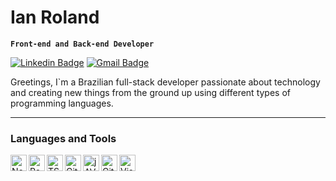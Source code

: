 # Ian Roland

**`Front-end and Back-end Developer`**

[![Linkedin Badge](https://img.shields.io/badge/-Ian%20Roland-ff0000?style=flat-square&logo=Linkedin&logoColor=white&link=https://www.linkedin.com/in/ian-roland/)](https://www.linkedin.com/in/ian-roland/) 
[![Gmail Badge](https://img.shields.io/badge/-ianrolandnascimento@gmail.com-ff0000?style=flat-square&logo=Gmail&logoColor=white&link=mailto:ianrolandnascimento@gmail.com)](mailto:ianrolandnascimento@gmail.com)

Greetings, I`m a Brazilian full-stack developer passionate about technology 
and creating new things from the ground up using different types of programming languages.

---

### Languages and Tools

<img align="left" alt="NodeJS" width="26px" src="https://cdn.jsdelivr.net/gh/devicons/devicon@latest/icons/nodejs/nodejs-original.svg" />
<img align="left" alt="ReactJS" width="26px" src="https://cdn.jsdelivr.net/gh/devicons/devicon@latest/icons/react/react-original.svg" />
<img align="left" alt="TS" width="26px" src="https://cdn.jsdelivr.net/gh/devicons/devicon@latest/icons/typescript/typescript-original.svg" />
<img align="left" alt="Git" width="26px" src="https://cdn.jsdelivr.net/gh/devicons/devicon@latest/icons/git/git-original.svg" />
<img align="left" alt="jAVA" width="26px" src="https://cdn.jsdelivr.net/gh/devicons/devicon@latest/icons/java/java-plain.svg" />   
<img align="left" alt="Git" width="26px" src="https://cdn.jsdelivr.net/gh/devicons/devicon@latest/icons/figma/figma-original.svg" />
<img align="left" alt="Visual Studio Code" width="26px" src="https://cdn.jsdelivr.net/gh/devicons/devicon/icons/vscode/vscode-original.svg" style="padding-right:10px;" />

